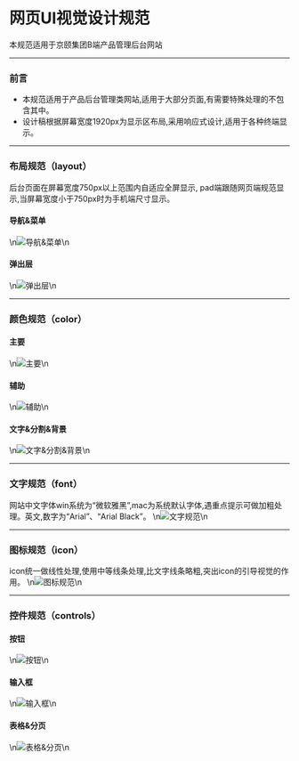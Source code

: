 网页UI视觉设计规范
===
本规范适用于京颐集团B端产品管理后台网站
***
### 前言
* 本规范适用于产品后台管理类网站,适用于大部分页面,有需要特殊处理的不包含其中。
* 设计稿根据屏幕宽度1920px为显示区布局,采用响应式设计,适用于各种终端显示。

***
### 布局规范（layout）
后台页面在屏幕宽度750px以上范围内自适应全屏显示, pad端跟随网页端规范显示,当屏幕宽度小于750px时为手机端尺寸显示。
#### 导航&菜单
\n![导航&菜单](/static/images/ui-layout1.png)\n
#### 弹出层
\n![弹出层](/static/images/ui-layout2.png)\n

***
### 颜色规范（color）
#### 主要
\n![主要](/static/images/ui-color1.png)\n
#### 辅助
\n![辅助](/static/images/ui-color2.png)\n
#### 文字&分割&背景
\n![文字&分割&背景](/static/images/ui-color3.png)\n

***
### 文字规范（font）
网站中文字体win系统为“微软雅黑”,mac为系统默认字体,遇重点提示可做加粗处理。英文,数字为“Arial”、“Arial Black”。
\n![文字规范](/static/images/ui-font1.png)\n

***
### 图标规范（icon）
icon统一做线性处理,使用中等线条处理,比文字线条略粗,突出icon的引导视觉的作用。
\n![图标规范](/static/images/ui-icon1.png)\n

***
### 控件规范（controls）
#### 按钮
\n![按钮](/static/images/ui-controls1.png)\n
#### 输入框
\n![输入框](/static/images/ui-controls2.png)\n
#### 表格&分页
\n![表格&分页](/static/images/ui-controls3.png)\n